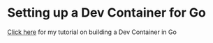 # Setting up a Dev Container for Go

[Click here](https://meihab.github.io/comp423-course-notes/tutorials/go-setup/) for my tutorial on building a Dev Container in Go
